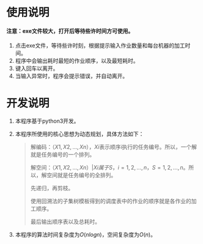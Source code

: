 # 使用说明

#### 注意：exe文件较大，打开后等待些许时间方可使用。

1. 点击exe文件，等待些许时刻，根据提示输入作业数量和每台机器的加工时间。
2. 程序中会输出耗时最短的作业顺序，以及最短耗时。
3. 键入回车以离开。
5. 当输入异常时，程序会提示错误，并自动离开。



# 开发说明

1. 本程序基于python3开发。

2. 本程序所使用的核心思想为动态规划，具体方法如下：

   >解编码：$（X1,X2,...,Xn）$，$Xi$表示顺序i执行的任务编号。所以，一个解就是任务编号的一个排列。
   >
   >解空间：${（X1,X2,...,Xn）| Xi 属于 S，i=1,2,...,n}，S={1,2,...,n}。$所以，解空间就是任务编号的全排列。
   >
   >先递归，再剪枝。
   >
   >使用回溯法的子集树模板得到的调度表中的作业的顺序就是各作业的加工顺序。
   >
   >最后输出顺序表以及总耗时。

3. 本程序的算法时间复杂度为$O(nlogn)$，空间复杂度为$O(n)$。

